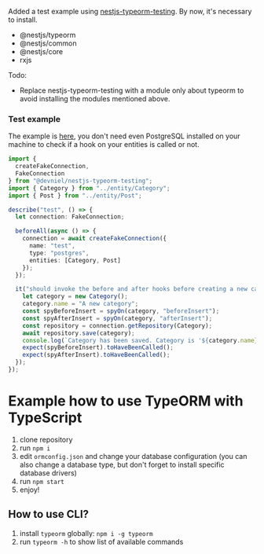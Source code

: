 Added a test example using [nestjs-typeorm-testing](https://github.com/devniel/nestjs-typeorm-testing). By now, it's necessary to install.

- @nestjs/typeorm
- @nestjs/common
- @nestjs/core
- rxjs

Todo:

- Replace nestjs-typeorm-testing with a module only about typeorm to avoid installing the modules mentioned above.

### Test example

The example is [here](https://github.com/devniel/example-typeorm-testing), you don't need even PostgreSQL installed on your machine to check if a hook on your entities is called or not.

```ts
import {
  createFakeConnection,
  FakeConnection
} from "@devniel/nestjs-typeorm-testing";
import { Category } from "../entity/Category";
import { Post } from "../entity/Post";

describe("test", () => {
  let connection: FakeConnection;

  beforeAll(async () => {
    connection = await createFakeConnection({
      name: "test",
      type: "postgres",
      entities: [Category, Post]
    });
  });

  it("should invoke the before and after hooks before creating a new category", async () => {
    let category = new Category();
    category.name = "A new category";
    const spyBeforeInsert = spyOn(category, "beforeInsert");
    const spyAfterInsert = spyOn(category, "afterInsert");
    const repository = connection.getRepository(Category);
    await repository.save(category);
    console.log(`Category has been saved. Category is '${category.name}'`);
    expect(spyBeforeInsert).toHaveBeenCalled();
    expect(spyAfterInsert).toHaveBeenCalled();
  });
});
```

# Example how to use TypeORM with TypeScript

1. clone repository 
2. run `npm i`
3. edit `ormconfig.json` and change your database configuration (you can also change a database type, but don't forget to install specific database drivers)
4. run `npm start`
5. enjoy!

## How to use CLI?

1. install `typeorm` globally: `npm i -g typeorm`
2. run `typeorm -h` to show list of available commands
